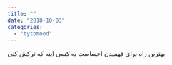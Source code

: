 ```yaml
---
title: ""
date: "2018-10-03"
categories: 
  - "tytomood"
---
```


بهترین راه برای فهمیدن احساست به کسی اینه که ترکش کنی
